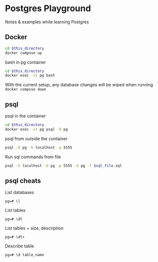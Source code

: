 # Postgres Playground

Notes & examples while learning Postgres

## Docker

```bash
cd $this_directory
docker compose up
```

bash in pg container

```bash
cd $this_directory
docker exec -it pg bash
```

With the current setup, any database changes will be wiped when running `docker compose down`

## psql

psql in the container

```bash
cd $this_directory
docker exec -it pg psql -U pg
```

psql from outside the container

```bash
psql -U pg -h localhost -p 5555 
```

Run sql commands from file

```bash
psql -h localhost -U pg -p 5555 -d pg -f $sql_file.sql
```

## psql cheats

List databases

```
pg=# \l 
```

List tables

```
pg=# \dt
```

List tables + size, description

```
pg=# \dt+
```

Describe table

```
pg=# \d table_name
```